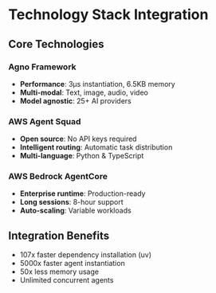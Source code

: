 # Technology Stack Integration

## Core Technologies

### Agno Framework
- **Performance**: 3μs instantiation, 6.5KB memory
- **Multi-modal**: Text, image, audio, video
- **Model agnostic**: 25+ AI providers

### AWS Agent Squad
- **Open source**: No API keys required
- **Intelligent routing**: Automatic task distribution
- **Multi-language**: Python & TypeScript

### AWS Bedrock AgentCore
- **Enterprise runtime**: Production-ready
- **Long sessions**: 8-hour support
- **Auto-scaling**: Variable workloads

## Integration Benefits
- 107x faster dependency installation (uv)
- 5000x faster agent instantiation
- 50x less memory usage
- Unlimited concurrent agents